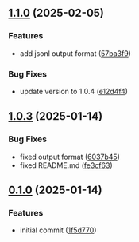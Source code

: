 ## [1.1.0](https://github.com/ykawataki/c2c/compare/v1.0.4...v1.1.0) (2025-02-05)

### Features

* add jsonl output format ([57ba3f9](https://github.com/ykawataki/c2c/commit/57ba3f9fcc595292192724f30d1a7241f6e6134d))

### Bug Fixes

* update version to 1.0.4 ([e12d4f4](https://github.com/ykawataki/c2c/commit/e12d4f4277d57eb917bde305590079e569431ae7))
## [1.0.3](https://github.com/ykawataki/c2c/compare/v1.0.2...v1.0.3) (2025-01-14)

### Bug Fixes

* fixed output format ([6037b45](https://github.com/ykawataki/c2c/commit/6037b4523d54849ee099af51d88cd3403582be07))
* fixed README.md ([fe3cf63](https://github.com/ykawataki/c2c/commit/fe3cf6364926d1760115dbf54cbb34c33e737cb6))
## [0.1.0](https://github.com/ykawataki/c2c/compare/1f5d770f3fac625fb501a5ab41df2c0c223bf21c...v0.1.0) (2025-01-14)

### Features

* initial commit ([1f5d770](https://github.com/ykawataki/c2c/commit/1f5d770f3fac625fb501a5ab41df2c0c223bf21c))
